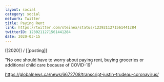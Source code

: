 ```yaml
---
layout: social
category: social
network: Twitter
title: Paying Rent
link: https://twitter.com/steinea/status/1239211271561441284
twitterID: 1239211271561441284
date: 2020-03-15
---
```


[[2020]] / [[posting]]

"No one should have to worry about paying rent, buying groceries or additional child care because of COVID-19"

<https://globalnews.ca/news/6672708/transcript-justin-trudeau-coronavirus/>

